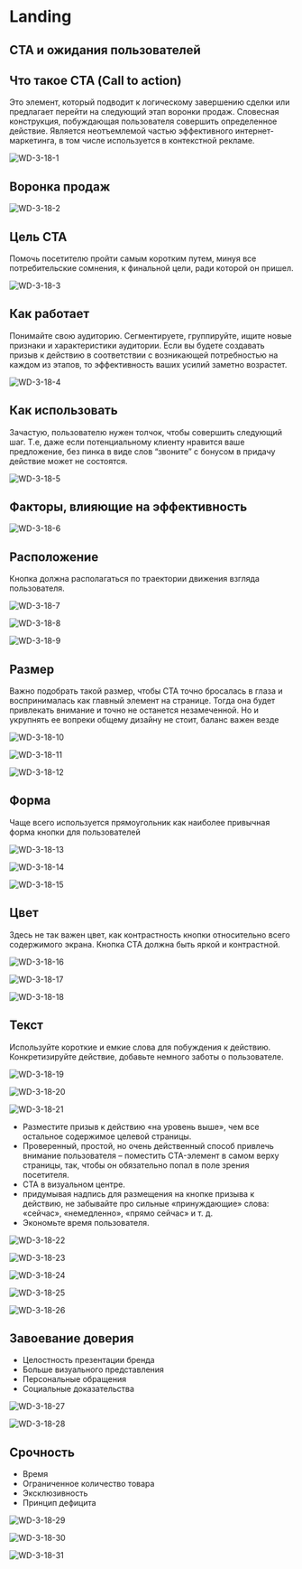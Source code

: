 # Landing
## CТА и ожидания пользователей
## Что такое СТА (Call to action)
Это элемент, который подводит к логическому завершению сделки или предлагает перейти на следующий этап воронки продаж.
Словесная конструкция, побуждающая пользователя совершить определенное действие.
Является неотъемлемой частью эффективного интернет-маркетинга, в том числе используется в контекстной рекламе.

![WD-3-18-1](images/2019/03/wd-3-18-1.png)

## Воронка продаж

![WD-3-18-2](images/2019/03/wd-3-18-2.png)

## Цель СТА
Помочь посетителю пройти самым коротким путем, минуя все потребительские сомнения, к финальной цели, ради которой он пришел.

![WD-3-18-3](images/2019/03/wd-3-18-3.png)

## Как работает
Понимайте свою аудиторию. Сегментируете, группируйте, ищите новые признаки и характеристики аудитории. Если вы будете создавать призыв к действию в соответствии с возникающей потребностью на каждом из этапов, то эффективность ваших усилий заметно возрастет.

![WD-3-18-4](images/2019/03/wd-3-18-4.png)

## Как использовать
Зачастую, пользователю нужен толчок, чтобы совершить следующий шаг. Т.е, даже если потенциальному клиенту нравится ваше предложение, без пинка в виде слов “звоните” с бонусом в придачу действие может не состоятся.

![WD-3-18-5](images/2019/03/wd-3-18-5.png)

## Факторы, влияющие на эффективность
![WD-3-18-6](images/2019/03/wd-3-18-6.png)

## Расположение
Кнопка должна располагаться по траектории движения взгляда пользователя.

![WD-3-18-7](images/2019/03/wd-3-18-7.png)

![WD-3-18-8](images/2019/03/wd-3-18-8.png)

![WD-3-18-9](images/2019/03/wd-3-18-9.png)

## Размер
Важно подобрать такой размер, чтобы СТА точно бросалась в глаза и воспринималась как главный элемент на странице. Тогда она будет привлекать внимание и точно не останется незамеченной. Но и укрупнять ее вопреки общему дизайну не стоит, баланс важен везде

![WD-3-18-10](images/2019/03/wd-3-18-10.png)

![WD-3-18-11](images/2019/03/wd-3-18-11.png)

![WD-3-18-12](images/2019/03/wd-3-18-12.png)

## Форма
Чаще всего используется прямоугольник как наиболее привычная форма кнопки для пользователей

![WD-3-18-13](images/2019/03/wd-3-18-13.png)

![WD-3-18-14](images/2019/03/wd-3-18-14.png)

![WD-3-18-15](images/2019/03/wd-3-18-15.png)

## Цвет
Здесь не так важен цвет, как контрастность кнопки относительно всего содержимого экрана. Кнопка СТА должна быть яркой и контрастной.

![WD-3-18-16](images/2019/03/wd-3-18-16.png)

![WD-3-18-17](images/2019/03/wd-3-18-17.png)

![WD-3-18-18](images/2019/03/wd-3-18-18.png)

## Текст
Используйте короткие и емкие слова для побуждения к действию. Конкретизируйте действие, добавьте немного заботы о пользователе.

![WD-3-18-19](images/2019/03/wd-3-18-19.png)

![WD-3-18-20](images/2019/03/wd-3-18-20.png)

![WD-3-18-21](images/2019/03/wd-3-18-21.png)

- Разместите призыв к действию «на уровень выше», чем все остальное содержимое целевой страницы.
- Проверенный, простой, но очень действенный способ привлечь внимание пользователя – поместить CTA-элемент в самом верху страницы, так, чтобы он обязательно попал в поле зрения посетителя.
- CTA в визуальном центре.
- придумывая надпись для размещения на кнопке призыва к действию, не забывайте про сильные «принуждающие» слова: «сейчас», «немедленно», «прямо сейчас» и т. д.
- Экономьте время пользователя.

![WD-3-18-22](images/2019/03/wd-3-18-22.png)

![WD-3-18-23](images/2019/03/wd-3-18-23.png)

![WD-3-18-24](images/2019/03/wd-3-18-24.png)

![WD-3-18-25](images/2019/03/wd-3-18-25.png)

![WD-3-18-26](images/2019/03/wd-3-18-26.png)

## Завоевание доверия
- Целостность презентации бренда
- Больше визуального представления
- Персональные обращения
- Социальные доказательства

![WD-3-18-27](images/2019/03/wd-3-18-27.png)

![WD-3-18-28](images/2019/03/wd-3-18-28.png)

## Срочность

- Время
- Ограниченное количество товара
- Эксклюзивность
- Принцип дефицита

![WD-3-18-29](images/2019/03/wd-3-18-29.png)

![WD-3-18-30](images/2019/03/wd-3-18-30.png)

![WD-3-18-31](images/2019/03/wd-3-18-31.png)
